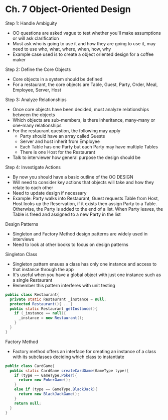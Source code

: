 # Ch. 7 Object-Oriented Design

Step 1: Handle Ambiguity
- OO questions are asked vague to test whether you'll make assumptions or will ask clarification
- Must ask who is going to use it and how they are going to use it, may need to use who, what, where, when, how, why
- Example case used is to create a object oriented design for a coffee maker

Step 2: Define the Core Objects
- Core objects in a system should be defined
- For a restaurant, the core objects are Table, Guest, Party, Order, Meal, Employee, Server, Host

Step 3: Analyze Relationships
- Once core objects have been decided, must analyze relationships between the objects
- Which objects are sub-members, is there inheritance, many-many or one-many relationships
- For the restaurant question, the following may apply
  - Party should have an array called Guests
  - Server and host inherit from Employee
  - Each Table has one Party but each Party may have multiple Tables
  - There is one Host for the Restaurant
- Talk to interviewer how general purpose the design should be

Step 4: Investigate Actions
- By now you should have a basic outline of the OO DESIGN
- Will need to consider key actions that objects will take and how they relate to each other
- Need to update design if necessary
- Example: Party walks into Restaurant, Guest requests Table from Host, Host looks up the Reservation, if it exists then assign Party to a Table. Otherwise, the Party is added to the end of a list. When Party leaves, the Table is freed and assigned to a new Party in the list

Design Patterns
- Singleton and Factory Method design patterns are widely used in interviews
- Need to look at other books to focus on design patterns

Singleton Class
- Singleton pattern ensues a class has only one instance and access to that instance through the app
- It's useful when you have a global object with just one instance such as a single Restaurant
- Remember this pattern interferes with unit testing
``` Java
public class Restaurant{
  private static Restaurant _instance = null;
  protected Restaurant(){ .. }
  public static Restaurant getInstance(){
    if (_instance == null){
      _instance = new Restaurant();
    }
  }
}
```

Factory Method
- Factory method offers an interface for creating an instance of a class with its subclasses deciding which class to instantiate
``` java
public class CardGame{
  public static CardGame createCardGame(GameType type){
    if (type == GameType.Poker){
      return new PokerGame();
    }
    else if (type == GameType.BlackJack){
      return new BlackJackGame();
    }
    return null;
  }
}
```